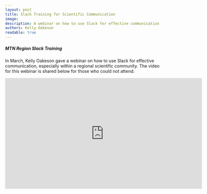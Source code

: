 ```yaml
---
layout: post
title: Slack Training for Scientific Communication
image:
description: A webinar on how to use Slack for effective communication within a scientific community.
authors: Kelly Oakeson
readable: true
---
```

##### MTN Region Slack Training

In March, Kelly Oakeson gave a webinar on how to use Slack for effective communication, especially within a regional scientific community. The video for this webinar is shared below for those who could not attend.


<iframe id="ytplayer"
  type="text/html"
  width="640"
  height="360"
  src="https://www.youtube.com/embed/4z-uipXdUbQ?autoplay=0"
  frameborder="0">
</iframe>
